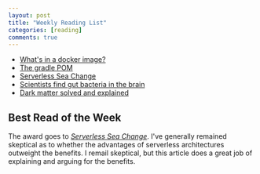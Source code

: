 ```yaml
---
layout: post
title: "Weekly Reading List"
categories: [reading]
comments: true
---
```


* [What's in a docker image?](https://cameronlonsdale.com/2018/11/26/whats-in-a-docker-image/)
* [The gradle POM](http://andresalmiray.com/the-gradle-pom/)
* [Serverless Sea Change](https://www.infoq.com/articles/serverless-sea-change)
* [Scientists find gut bacteria in the brain]()
* [Dark matter solved and explained](https://arxiv.org/abs/1712.07962)

## Best Read of the Week

The award goes to [*Serverless Sea Change*](https://www.infoq.com/articles/serverless-sea-change).
I've generally remained skeptical as to whether the advantages of serverless architectures outweight the benefits.
I remail skeptical, but this article does a great job of explaining and arguing for the benefits.
